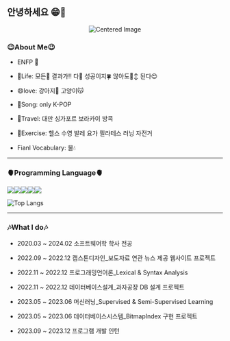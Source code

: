 ## 안녕하세요 😁🙌

<div align="center">
  <img src="https://d3kxs6kpbh59hp.cloudfront.net/community/COMMUNITY/33cec27ad0cc4072a7e596f32e1c97a9/e1b91074d3384e8d877d0dbfe520d242_1538270577.jpg" alt="Centered Image" />
</div>

<h3>😉About Me😉</h3>

* ENFP 🌈

* 🌟Life: 모든🤗 결과가‼️ 다🤍 성공이지🍀 않아도🙂‍↕️ 된다😍

* 😄love: 강아지🐶 고양이😽

* 🎤Song: only K-POP

* 🛫Travel: 대만 싱가포르 보라카이 방콕

* 💪Exercise: 헬스 수영 발레 요가 필라테스 러닝 자전거

* Fianl Vocabulary: 물💧



____________________________________________________________________________________________________
<h3>🫀Programming Language🫀</h3>

<img src="https://img.shields.io/badge/Java-gray?style=for-the-badge" /><img src="https://img.shields.io/badge/Python-yellow?style=for-the-badge&logo=python&logoColor=3776AB" /><img src="https://img.shields.io/badge/C%23-8e7cc3?style=for-the-badge" /><img src="https://img.shields.io/badge/JavaScript-ffd966?style=for-the-badge&logo=javascript&logoColor=black" /><img src="https://img.shields.io/badge/MySQL-6fa8dc?style=for-the-badge&logo=mysql&logoColor=white" />


![Top Langs](https://github-readme-stats.vercel.app/api/top-langs/?username=KKimgy013&layout=compact)

____________________________________________________________________________________________________
<h3>🎶What I do🎶</h3>

* 2020.03 ~ 2024.02 소프트웨어학 학사 전공

* 2022.09 ~ 2022.12 캡스톤디자인_보도자료 연관 뉴스 제공 웹사이트 프로젝트
* 2022.11 ~ 2022.12 프로그래밍언어론_Lexical & Syntax Analysis
* 2022.11 ~ 2022.12 데이터베이스설계_과자공장 DB 설계 프로젝트
* 2023.05 ~ 2023.06 머신러닝_Supervised & Semi-Supervised Learning
* 2023.05 ~ 2023.06 데이터베이스시스템_BitmapIndex 구현 프로젝트
* 2023.09 ~ 2023.12 프로그램 개발 인턴
  
  

<!--
**KKimgy013/KKimgy013** is a ✨ _special_ ✨ repository because its `README.md` (this file) appears on your GitHub profile.

Here are some ideas to get you started:
